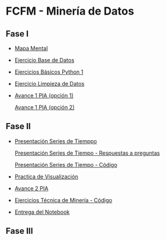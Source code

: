 # FCFM - Minería de Datos 

## Fase I

- [Mapa Mental](https://github.com/LindaRequenes/Mineria_de_datos/blob/main/MapaMental_1_1854552.pdf)

- [Ejercicio Base de Datos](https://github.com/JisbethDiaz/FCFM_Miner-a_de_Datos/blob/Miner%C3%ADa-de-datos/Equipo_4-Ejercicio%20base%20de%20datos.pdf)

- [Ejercicios Básicos Python 1](https://github.com/LindaRequenes/Mineria_de_datos/blob/main/Ej_Python_1854552.ipynb)

- [Ejercicio Limpieza de Datos](https://github.com/mayorga09/Mineria_de_Datos/blob/main/Ej_Limpieza_Equipo4.ipynb)

- [Avance 1 PIA (opción 1)](https://github.com/LindaRequenes/Mineria_de_datos/blob/main/Avance1_PIA_Equipo4.ipynb)

  [Avance 1 PIA (opción 2)](https://github.com/JisbethDiaz/FCFM_Miner-a_de_Datos/blob/Miner%C3%ADa-de-datos/Avance1_PIA(Op_2)_Equipo4.ipynb)

## Fase II
- [Presentación Series de Tiemppo](https://github.com/JisbethDiaz/FCFM_Miner-a_de_Datos/blob/Miner%C3%ADa-de-datos/Presentaci%C3%B3n_SeriesdeTiempo_Equipo4.pdf)

  [Presentación Series de Tiempo - Respuestas a preguntas](https://github.com/JisbethDiaz/FCFM_Miner-a_de_Datos/blob/Miner%C3%ADa-de-datos/Presentaci%C3%B3n_SeriesdeTiempo_Equipo4%20(respuestas%20a%20preguntas).pdf)

  [Presentación Series de Tiempo - Código](https://github.com/mayorga09/Mineria_de_Datos/blob/main/Programa_Presentaci%C3%B3n.ipynb)

- [Practica de Visualización](https://github.com/normaisabel/Mineria-de-datos/blob/main/Visualizacion_Base2.ipynb) 

- [Avance 2 PIA](https://github.com/JisbethDiaz/FCFM_Miner-a_de_Datos/blob/Miner%C3%ADa-de-datos/Avance2_PIA_Equipo4.ipynb) 
- [Ejercicios Técnica de Minería - Código](https://github.com/JisbethDiaz/FCFM_Miner-a_de_Datos/blob/Miner%C3%ADa-de-datos/Avance2_PIA_Equipo4_Tecnica_miner%C3%ADa.ipynb)
- [Entrega del Notebook](https://github.com/JisbethDiaz/FCFM_Miner-a_de_Datos/blob/Miner%C3%ADa-de-datos/PIA_Equipo4.ipynb)

## Fase III
